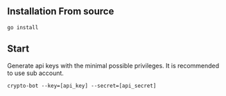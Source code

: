 ## Installation From source
```
go install
```
## Start
Generate api keys with the minimal possible privileges. It is recommended to use sub account.
```
crypto-bot --key=[api_key] --secret=[api_secret]
```

